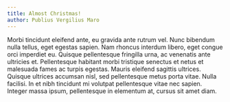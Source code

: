 ```yaml
---
title: Almost Christmas!
author: Publius Vergilius Maro
---
```

Morbi tincidunt eleifend ante, eu gravida ante rutrum vel. Nunc bibendum nulla 
tellus, eget egestas sapien. Nam rhoncus interdum libero, eget congue orci 
imperdiet eu. Quisque pellentesque fringilla urna, ac venenatis ante ultricies 
et. Pellentesque habitant morbi tristique senectus et netus et malesuada fames 
ac turpis egestas. Mauris eleifend sagittis ultrices. Quisque ultrices accumsan 
nisl, sed pellentesque metus porta vitae. Nulla facilisi. In et nibh tincidunt 
mi volutpat pellentesque vitae nec sapien. Integer massa ipsum, pellentesque in 
elementum at, cursus sit amet diam.
